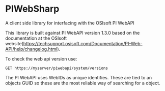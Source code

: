 # PIWebSharp
A client side library for interfacing with the OSIsoft PI WebAPI 

This library is built against PI WebAPI version 1.3.0 based on the documentation at the OSIsoft website(https://techsupport.osisoft.com/Documentation/PI-Web-API/help/changelog.html). 

To check the web api version use:
```
GET https://myserver/piwebapi/system/versions
```

The PI WebAPI uses WebIDs as unique identifies. These are tied to an objects GUID so these are the most reliable way of searching for a object.